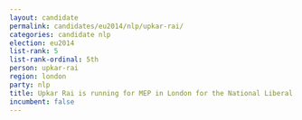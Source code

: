 ```yaml
---
layout: candidate
permalink: candidates/eu2014/nlp/upkar-rai/
categories: candidate nlp
election: eu2014
list-rank: 5
list-rank-ordinal: 5th
person: upkar-rai
region: london
party: nlp
title: Upkar Rai is running for MEP in London for the National Liberal Party
incumbent: false
---
```

